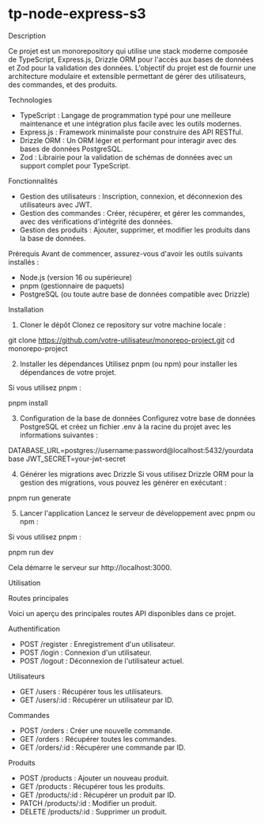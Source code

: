 # tp-node-express-s3

Description

Ce projet est un monorepository qui utilise une stack moderne composée de TypeScript, Express.js, Drizzle ORM pour l'accès aux bases de données et Zod pour la validation des données. L'objectif du projet est de fournir une architecture modulaire et extensible permettant de gérer des utilisateurs, des commandes, et des produits.

Technologies

- TypeScript : Langage de programmation typé pour une meilleure maintenance et une intégration plus facile avec les outils modernes.
- Express.js : Framework minimaliste pour construire des API RESTful.
- Drizzle ORM : Un ORM léger et performant pour interagir avec des bases de données PostgreSQL.
- Zod : Librairie pour la validation de schémas de données avec un support complet pour TypeScript.

Fonctionnalités
- Gestion des utilisateurs : Inscription, connexion, et déconnexion des utilisateurs avec JWT.
- Gestion des commandes : Créer, récupérer, et gérer les commandes, avec des vérifications d'intégrité des données.
- Gestion des produits : Ajouter, supprimer, et modifier les produits dans la base de données.

Prérequis
Avant de commencer, assurez-vous d'avoir les outils suivants installés :

- Node.js (version 16 ou supérieure)
- pnpm (gestionnaire de paquets)
- PostgreSQL (ou toute autre base de données compatible avec Drizzle)


Installation

1. Cloner le dépôt
Clonez ce repository sur votre machine locale :

git clone https://github.com/votre-utilisateur/monorepo-project.git
cd monorepo-project

2. Installer les dépendances
Utilisez pnpm (ou npm) pour installer les dépendances de votre projet.

Si vous utilisez pnpm :

pnpm install


3. Configuration de la base de données
Configurez votre base de données PostgreSQL et créez un fichier .env à la racine du projet avec les informations suivantes :

DATABASE_URL=postgres://username:password@localhost:5432/yourdatabase
JWT_SECRET=your-jwt-secret

4. Générer les migrations avec Drizzle
Si vous utilisez Drizzle ORM pour la gestion des migrations, vous pouvez les générer en exécutant :

pnpm run generate

5. Lancer l'application
Lancez le serveur de développement avec pnpm ou npm :

Si vous utilisez pnpm :

pnpm run dev

Cela démarre le serveur sur http://localhost:3000.


Utilisation

Routes principales

Voici un aperçu des principales routes API disponibles dans ce projet.


Authentification

- POST /register : Enregistrement d'un utilisateur.
- POST /login : Connexion d'un utilisateur.
- POST /logout : Déconnexion de l'utilisateur actuel.


Utilisateurs

- GET /users : Récupérer tous les utilisateurs.
- GET /users/:id : Récupérer un utilisateur par ID.


Commandes

- POST /orders : Créer une nouvelle commande.
- GET /orders : Récupérer toutes les commandes.
- GET /orders/:id : Récupérer une commande par ID.


Produits

- POST /products : Ajouter un nouveau produit.
- GET /products : Récupérer tous les produits.
- GET /products/:id : Récupérer un produit par ID.
- PATCH /products/:id : Modifier un produit.
- DELETE /products/:id : Supprimer un produit.